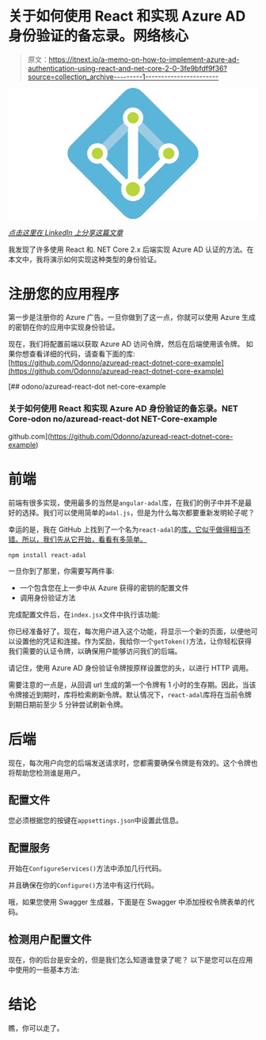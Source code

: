 # 关于如何使用 React 和实现 Azure AD 身份验证的备忘录。网络核心

> 原文：<https://itnext.io/a-memo-on-how-to-implement-azure-ad-authentication-using-react-and-net-core-2-0-3fe9bfdf9f36?source=collection_archive---------1----------------------->

![](img/60e303f5e5614981982a78b5327021bf.png)

[*点击这里在 LinkedIn 上分享这篇文章*](https://www.linkedin.com/cws/share?url=https%3A%2F%2Fitnext.io%2Fa-memo-on-how-to-implement-azure-ad-authentication-using-react-and-net-core-2–0–3fe9bfdf9f36)

我发现了许多使用 React 和. NET Core 2.x 后端实现 Azure AD 认证的方法。在本文中，我将演示如何实现这种类型的身份验证。

# 注册您的应用程序

第一步是注册你的 Azure 广告。一旦你做到了这一点，你就可以使用 Azure 生成的密钥在你的应用中实现身份验证。

现在，我们将配置前端以获取 Azure AD 访问令牌，然后在后端使用该令牌。
如果你想查看详细的代码，请查看下面的库:[https://github.com/Odonno/azuread-react-dotnet-core-example](https://github.com/Odonno/azuread-react-dotnet-core-example)

 [## odono/azuread-react-dot net-core-example

### 关于如何使用 React 和实现 Azure AD 身份验证的备忘录。NET Core-odon no/azuread-react-dot NET-Core-example

github.com](https://github.com/Odonno/azuread-react-dotnet-core-example) 

# 前端

前端有很多实现，使用最多的当然是`angular-adal`库，在我们的例子中并不是最好的选择。我们可以使用简单的`adal.js`，但是为什么每次都要重新发明轮子呢？

幸运的是，我在 GitHub 上找到了一个名为`react-adal`的[库，它似乎做得相当不错。所以，我们先从它开始，看看有多简单。](https://github.com/salvoravida/react-adal)

```
npm install react-adal
```

一旦你到了那里，你需要写两件事:

*   一个包含您在上一步中从 Azure 获得的密钥的配置文件
*   调用身份验证方法

完成配置文件后，在`index.jsx`文件中执行该功能:

你已经准备好了。现在，每次用户进入这个功能，将显示一个新的页面，以便他可以设置他的凭证和连接。作为奖励，我给你一个`getToken()`方法，让你轻松获得我们需要的认证令牌，以确保用户能够访问我们的后端。

请记住，使用 Azure AD 身份验证令牌按原样设置您的头，以进行 HTTP 调用。

需要注意的一点是，从回调 url 生成的第一个令牌有 1 小时的生存期。因此，当该令牌接近到期时，库将检索刷新令牌。默认情况下，`react-adal`库将在当前令牌到期日期前至少 5 分钟尝试刷新令牌。

# 后端

现在，每次用户向您的后端发送请求时，您都需要确保令牌是有效的。这个令牌也将帮助您检测谁是用户。

## 配置文件

您必须根据您的按键在`appsettings.json`中设置此信息。

## 配置服务

开始在`ConfigureServices()`方法中添加几行代码。

并且确保在你的`Configure()`方法中有这行代码。

哦，如果您使用 Swagger 生成器，下面是在 Swagger 中添加授权令牌表单的代码。

## 检测用户配置文件

现在，你的后台是安全的，但是我们怎么知道谁登录了呢？
以下是您可以在应用中使用的一些基本方法:

# 结论

瞧，你可以走了。